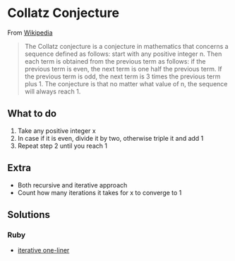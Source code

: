 # Collatz Conjecture

From [Wikipedia](https://en.wikipedia.org/wiki/Collatz_conjecture)

> The Collatz conjecture is a conjecture in mathematics that concerns a sequence defined as follows: 
> start with any positive integer n. 
> Then each term is obtained from the previous term as follows: 
> if the previous term is even, the next term is one half the previous term. 
> If the previous term is odd, the next term is 3 times the previous term plus 1. 
> The conjecture is that no matter what value of n, the sequence will always reach 1.

## What to do
1. Take any positive integer x
1. In case if it is even, divide it by two, otherwise triple it and add 1
1. Repeat step 2 until you reach 1

## Extra
* Both recursive and iterative approach
* Count how many iterations it takes for x to converge to 1

## Solutions
### Ruby
* [iterative one-liner](https://github.com/sigarettenenkoffie/CodingDrills/blob/master/Drills/Numbers/Collatz%20conjecture/Ruby/Iterative-oneliner.rb)

